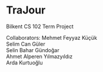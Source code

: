 # TraJour
Bilkent CS 102 Term Project

Collaborators:
Mehmet Feyyaz Küçük<br/>
Selim Can Güler<br/>
Selin Bahar Gündoğar<br/>
Ahmet Alperen Yılmazyıldız<br/>
Arda Kurtuoğlu<br/>